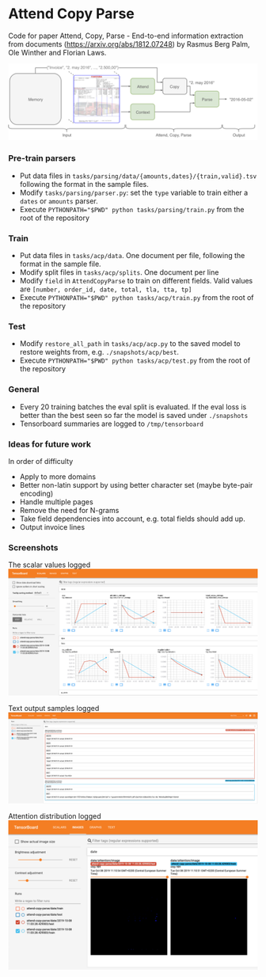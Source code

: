 # Attend Copy Parse
Code for paper Attend, Copy, Parse - End-to-end information extraction from documents (https://arxiv.org/abs/1812.07248) by Rasmus Berg Palm, Ole Winther and Florian Laws.

![screenshot 1](imgs/overview.png)


### Pre-train parsers
 * Put data files in `tasks/parsing/data/{amounts,dates}/{train,valid}.tsv` following the format in the sample files.
 * Modify `tasks/parsing/parser.py`: set the `type` variable to train either a `dates` or `amounts` parser.
 * Execute `PYTHONPATH="$PWD" python tasks/parsing/train.py` from the root of the repository

### Train
 * Put data files in `tasks/acp/data`. One document per file, following the format in the sample file.
 * Modify split files in `tasks/acp/splits`. One document per line
 * Modify `field` in `AttendCopyParse` to train on different fields. Valid values are `[number, order_id, date, total, tla, tta, tp]`
 * Execute `PYTHONPATH="$PWD" python tasks/acp/train.py` from the root of the repository
  
### Test
 * Modify `restore_all_path` in `tasks/acp/acp.py` to the saved model to restore weights from, e.g. `./snapshots/acp/best`.
 * Execute `PYTHONPATH="$PWD" python tasks/acp/test.py` from the root of the repository

### General
 * Every 20 training batches the eval split is evaluated. If the eval loss is better than the best seen so far the model is saved under `./snapshots`
 * Tensorboard summaries are logged to `/tmp/tensorboard`

### Ideas for future work

In order of difficulty

 * Apply to more domains
 * Better non-latin support by using better character set (maybe byte-pair encoding)
 * Handle multiple pages
 * Remove the need for N-grams 
 * Take field dependencies into account, e.g. total fields should add up.
 * Output invoice lines

### Screenshots
 
The scalar values logged
![screenshot 1](imgs/ss2.png)

Text output samples logged
![screenshot 1](imgs/ss1.png)

Attention distribution logged
![screenshot 1](imgs/ss3.png)
